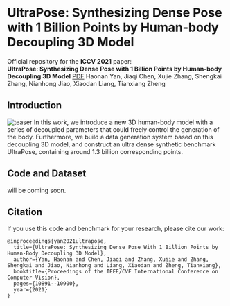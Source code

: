 # UltraPose: Synthesizing Dense Pose with 1 Billion Points by Human-body Decoupling 3D Model
Official repository for the **ICCV 2021** paper:  
**UltraPose: Synthesizing Dense Pose with 1 Billion Points by Human-body Decoupling 3D Model**  [PDF](https://openaccess.thecvf.com/content/ICCV2021/papers/Yan_UltraPose_Synthesizing_Dense_Pose_With_1_Billion_Points_by_Human-Body_ICCV_2021_paper.pdf) 
Haonan Yan, Jiaqi Chen, Xujie Zhang, Shengkai Zhang, Nianhong Jiao, Xiaodan Liang, Tianxiang Zheng
 




## Introduction
![teaser](png/fig2.png)
In this work, we introduce a new 3D human-body model with a series of decoupled parameters that could freely control the generation of the body. Furthermore, we build a data generation system based on this decoupling 3D model, and construct an ultra dense synthetic benchmark UltraPose, containing around 1.3 billion corresponding points.

## Code and Dataset
will be coming soon.

## Citation
If you use this code and benchmark for your research, please cite our work:
```
@inproceedings{yan2021ultrapose,
  title={UltraPose: Synthesizing Dense Pose With 1 Billion Points by Human-Body Decoupling 3D Model},
  author={Yan, Haonan and Chen, Jiaqi and Zhang, Xujie and Zhang, Shengkai and Jiao, Nianhong and Liang, Xiaodan and Zheng, Tianxiang},
  booktitle={Proceedings of the IEEE/CVF International Conference on Computer Vision},
  pages={10891--10900},
  year={2021}
}
```
